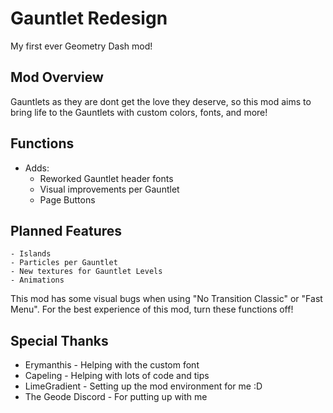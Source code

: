 # <cr>Gauntlet Redesign</c>
<cj>My first ever Geometry Dash mod!</c>

## <co>Mod Overview</c>
Gauntlets as they are dont get the love they deserve, so this mod aims to bring <cr>life to the Gauntlets</c> with custom <co>colors</c>, <cy>fonts</c>, and <cg>more</c>!

## <co>Functions</c>
- Adds:
    - Reworked Gauntlet header fonts
    - Visual improvements per Gauntlet
    - Page Buttons

## <co>Planned Features</c>
    - Islands
    - Particles per Gauntlet
    - New textures for Gauntlet Levels
    - Animations

This mod has some visual bugs when using "<cg>No Transition Classic</c>" or "<cg>Fast Menu</c>". For the best experience of this mod, <cp>turn these functions off!</c>

## <co>Special Thanks</c>
- <cy>Erymanthis</c> - Helping with the custom font
- <cy>Capeling</c> - Helping with lots of code and tips
- <cy>LimeGradient</c> - Setting up the mod environment for me :D
- <cy>The Geode Discord</c> - For putting up with me